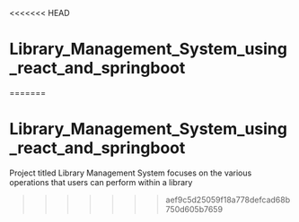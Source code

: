 <<<<<<< HEAD
# Library_Management_System_using_react_and_springboot
=======
# Library_Management_System_using_react_and_springboot
Project titled Library Management System focuses on the various operations that users can perform within a library
>>>>>>> aef9c5d25059f18a778defcad68b750d605b7659
